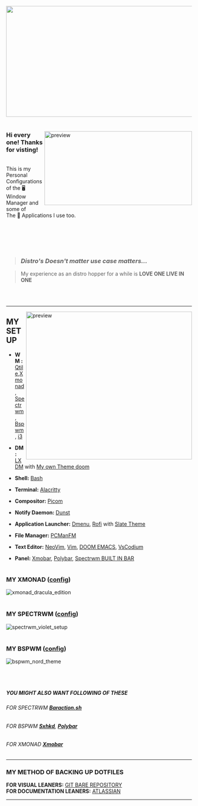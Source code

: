 <p align="center">
  <img width="650" height="300" src="https://raw.githubusercontent.com/terminal-guy/dotfiles/master/.assets/dots.png">

</p>

#

<img height="200" src="https://specials-images.forbesimg.com/imageserve/5dc1a7ccca425400079c78c4/960x0.jpg?fit=scale" alt="preview" align="right" width="400px"></a>

### Hi every one! Thanks for visting!

######

This is my Personal Configurations of the 🖥️ Window Manager and some of</br> The 📌 Applications I use too.

<br> </br>
<br> </br>

> ###
>
> ### _Distro's Doesn't matter use case matters..._

> My experience as an distro hopper for a while is **LOVE ONE LIVE IN ONE**

<br> </br>

---

<a href="https://www.deviantart.com/owl4ce/art/Joyful-Desktop-v2-1-858789495"><img height="400" src="https://raw.githubusercontent.com/terminal-guy/dotfiles/master/.assets/spider-collage.png" alt="preview" align="right" width="450px"></a>

## **MY SETUP**

- **WM :** [Qtile](),[Xmonad](https://hackage.haskell.org/package/xmonad), [Spectrwm](https://github.com/conformal/spectrwm), [Bspwm](https://github.com/baskerville/bspwm), [i3](https://i3wm.org/)

- **DM :** [LXDM](https://github.com/canonical/lightdm) with [My own Theme doom]()

- **Shell:** [Bash]()

- **Terminal:** [Alacritty](https://github.com/alacritty/alacritty)
- **Compositor:** [Picom](https://wiki.archlinux.org/index.php/Picom)
- **Notify Daemon:** [Dunst](https://wiki.archlinux.org/index.php/Dunst)
- **Application Launcher:** [Dmenu](https://tools.suckless.org/dmenu/), [Rofi](https://github.com/davatorium/rofi) with [Slate Theme](https://github.com/davatorium/rofi-themes/tree/master/User%20Themes)

- **File Manager:** [PCManFM](https://wiki.archlinux.org/index.php/PCManFM)

- **Text Editor:** [NeoVim](https://neovim.io/), [Vim](https://www.vim.org/), [DOOM EMACS](https://github.com/hlissner/doom-emacs), [VsCodium](https://vscodium.com/)

- **Panel:** [Xmobar](https://hackage.haskell.org/package/xmobar), [Polybar](https://github.com/polybar/polybar), [Spectrwm BUILT IN BAR](https://github.com/conformal/spectrwm)

#

#

#

### MY XMONAD ([config](https://github.com/terminal-guy/dotfiles/tree/master/.xmonad))

![xmonad_dracula_edition](https://user-images.githubusercontent.com/58595594/97839416-302afe80-1d08-11eb-858b-8c38aa3992c3.png)
<br> </br>

### MY SPECTRWM ([config](https://github.com/terminal-guy/dotfiles/blob/master/.spectrwm.conf1))

![spectrwm_violet_setup](https://user-images.githubusercontent.com/58595594/97839587-784a2100-1d08-11eb-8c2b-66afcda7f9a8.png)
<br> </br>

### MY BSPWM ([config](https://github.com/terminal-guy/dotfiles/tree/master/.config/bspwm))

![bspwm_nord_theme](https://user-images.githubusercontent.com/58595594/97839700-b47d8180-1d08-11eb-9376-19444ff3a4f9.png)

<br> </br>

##### YOU MIGHT ALSO WANT FOLLOWING OF THESE

###### FOR SPECTRWM [**_Baraction.sh_**](https://github.com/terminal-guy/dotfiles/blob/master/baraction.sh)

###### FOR BSPWM [**_Sxhkd_**](https://github.com/terminal-guy/dotfiles/tree/master/.config/sxhkd), [**_Polybar_**](https://github.com/terminal-guy/dotfiles/tree/master/.config/polybar)

###### FOR XMONAD [**_Xmobar_**](https://github.com/terminal-guy/dotfiles/tree/master/.config/xmobar)

---

### MY METHOD OF BACKING UP DOTFILES

**FOR VISUAL LEANERS:** [GIT BARE REPOSITORY](https://www.youtube.com/watch?v=tBoLDpTWVOM&t=801s)<br>
**FOR DOCUMENTATION LEANERS:** [ATLASSIAN](https://www.atlassian.com/git/tutorials/dotfiles)

---
